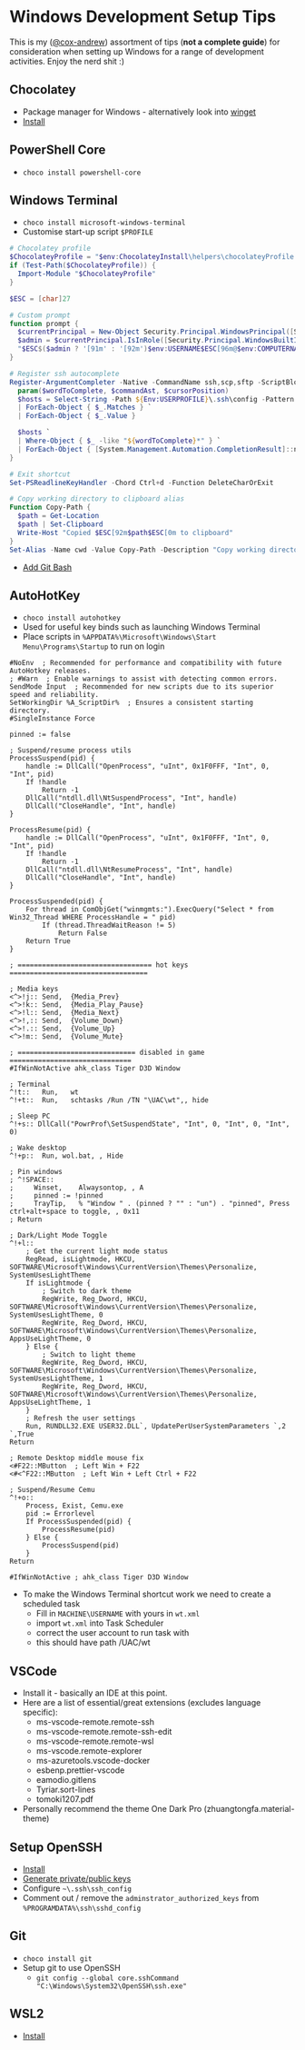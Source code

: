 # Windows Development Setup Tips

This is my ([@cox-andrew](https://github.com/cox-andrew)) assortment of tips (**not a complete guide**) for consideration when setting up Windows for a range of development activities. Enjoy the nerd shit :)

## Chocolatey

- Package manager for Windows - alternatively look into [winget](https://learn.microsoft.com/en-us/windows/package-manager/winget/)
- [Install](https://chocolatey.org/install)

## PowerShell Core

- `choco install powershell-core`

## Windows Terminal

- `choco install microsoft-windows-terminal`
- Customise start-up script `$PROFILE`

```powershell
# Chocolatey profile
$ChocolateyProfile = "$env:ChocolateyInstall\helpers\chocolateyProfile.psm1"
if (Test-Path($ChocolateyProfile)) {
  Import-Module "$ChocolateyProfile"
}

$ESC = [char]27

# Custom prompt
function prompt {
  $currentPrincipal = New-Object Security.Principal.WindowsPrincipal([Security.Principal.WindowsIdentity]::GetCurrent())
  $admin = $currentPrincipal.IsInRole([Security.Principal.WindowsBuiltInRole]::Administrator)
  "$ESC$($admin ? '[91m' : '[92m')$env:USERNAME$ESC[96m@$env:COMPUTERNAME $ESC[92m$(if ($pwd.ToString() -eq $HOME) {"~"} else {Split-Path -Path $pwd -Leaf})$ESC[0m$('>' * ($nestedPromptLevel + 1)) "  
}

# Register ssh autocomplete
Register-ArgumentCompleter -Native -CommandName ssh,scp,sftp -ScriptBlock {
  param($wordToComplete, $commandAst, $cursorPosition)
  $hosts = Select-String -Path ${Env:USERPROFILE}\.ssh\config -Pattern "(?<=^Host ).*" -AllMatches `
  | ForEach-Object { $_.Matches } `
  | ForEach-Object { $_.Value }

  $hosts `
  | Where-Object { $_ -like "${wordToComplete}*" } `
  | ForEach-Object { [System.Management.Automation.CompletionResult]::new($_, $_, [System.Management.Automation.CompletionResultType]::ParameterValue, $_) }
}

# Exit shortcut
Set-PSReadlineKeyHandler -Chord Ctrl+d -Function DeleteCharOrExit

# Copy working directory to clipboard alias
Function Copy-Path {
  $path = Get-Location
  $path | Set-Clipboard
  Write-Host "Copied $ESC[92m$path$ESC[0m to clipboard"
}
Set-Alias -Name cwd -Value Copy-Path -Description "Copy working directory to clipboard"
```

- [Add Git Bash](https://stackoverflow.com/questions/56839307/adding-git-bash-to-the-new-windows-terminal)

## AutoHotKey

- `choco install autohotkey`
- Used for useful key binds such as launching Windows Terminal
- Place scripts in `%APPDATA%\Microsoft\Windows\Start Menu\Programs\Startup` to run on login

```autohotkey
#NoEnv  ; Recommended for performance and compatibility with future AutoHotkey releases.
; #Warn  ; Enable warnings to assist with detecting common errors.
SendMode Input  ; Recommended for new scripts due to its superior speed and reliability.
SetWorkingDir %A_ScriptDir%  ; Ensures a consistent starting directory.
#SingleInstance Force

pinned := false

; Suspend/resume process utils
ProcessSuspend(pid) {
    handle := DllCall("OpenProcess", "uInt", 0x1F0FFF, "Int", 0, "Int", pid)
    If !handle   
        Return -1
    DllCall("ntdll.dll\NtSuspendProcess", "Int", handle)
    DllCall("CloseHandle", "Int", handle)
}

ProcessResume(pid) {
    handle := DllCall("OpenProcess", "uInt", 0x1F0FFF, "Int", 0, "Int", pid)
    If !handle   
        Return -1
    DllCall("ntdll.dll\NtResumeProcess", "Int", handle)
    DllCall("CloseHandle", "Int", handle)
}

ProcessSuspended(pid) {
    For thread in ComObjGet("winmgmts:").ExecQuery("Select * from Win32_Thread WHERE ProcessHandle = " pid)
        If (thread.ThreadWaitReason != 5)
            Return False
    Return True
}

; ================================= hot keys ==================================

; Media keys
<^>!j:: Send,  {Media_Prev}
<^>!k:: Send,  {Media_Play_Pause}
<^>!l:: Send,  {Media_Next}
<^>!,:: Send,  {Volume_Down}
<^>!.:: Send,  {Volume_Up}
<^>!m:: Send,  {Volume_Mute}

; ============================= disabled in game ==============================
#IfWinNotActive ahk_class Tiger D3D Window

; Terminal
^!t::   Run,   wt
^!+t::  Run,   schtasks /Run /TN "\UAC\wt",, hide

; Sleep PC
^!+s:: DllCall("PowrProf\SetSuspendState", "Int", 0, "Int", 0, "Int", 0)

; Wake desktop
^!+p::  Run, wol.bat, , Hide

; Pin windows
; ^!SPACE::
;     Winset,    Alwaysontop, , A
;     pinned := !pinned
;     TrayTip,   % "Window " . (pinned ? "" : "un") . "pinned", Press ctrl+alt+space to toggle, , 0x11
; Return

; Dark/Light Mode Toggle
^!+l::
    ; Get the current light mode status 
    RegRead, isLightmode, HKCU, SOFTWARE\Microsoft\Windows\CurrentVersion\Themes\Personalize, SystemUsesLightTheme
    If isLightmode {
        ; Switch to dark theme
        RegWrite, Reg_Dword, HKCU, SOFTWARE\Microsoft\Windows\CurrentVersion\Themes\Personalize, SystemUsesLightTheme, 0
        RegWrite, Reg_Dword, HKCU, SOFTWARE\Microsoft\Windows\CurrentVersion\Themes\Personalize, AppsUseLightTheme, 0
    } Else {
        ; Switch to light theme
        RegWrite, Reg_Dword, HKCU, SOFTWARE\Microsoft\Windows\CurrentVersion\Themes\Personalize, SystemUsesLightTheme, 1
        RegWrite, Reg_Dword, HKCU, SOFTWARE\Microsoft\Windows\CurrentVersion\Themes\Personalize, AppsUseLightTheme, 1
    }
    ; Refresh the user settings
    Run, RUNDLL32.EXE USER32.DLL`, UpdatePerUserSystemParameters `,2 `,True
Return

; Remote Desktop middle mouse fix
<#F22::MButton  ; Left Win + F22
<#<^F22::MButton  ; Left Win + Left Ctrl + F22

; Suspend/Resume Cemu
^!+o::
    Process, Exist, Cemu.exe
    pid := Errorlevel
    If ProcessSuspended(pid) {
        ProcessResume(pid)
    } Else {
        ProcessSuspend(pid)
    }
Return

#IfWinNotActive ; ahk_class Tiger D3D Window
```

- To make the Windows Terminal shortcut work we need to create a scheduled task
  - Fill in `MACHINE\USERNAME` with yours in `wt.xml`
  - import `wt.xml` into Task Scheduler
  - correct the user account to run task with
  - this should have path /UAC/wt

## VSCode

- Install it - basically an IDE at this point.
- Here are a list of essential/great extensions (excludes language specific):
  - ms-vscode-remote.remote-ssh
  - ms-vscode-remote.remote-ssh-edit
  - ms-vscode-remote.remote-wsl
  - ms-vscode.remote-explorer
  - ms-azuretools.vscode-docker
  - esbenp.prettier-vscode
  - eamodio.gitlens
  - Tyriar.sort-lines
  - tomoki1207.pdf
- Personally recommend the theme One Dark Pro (zhuangtongfa.material-theme)

## Setup OpenSSH

- [Install](https://learn.microsoft.com/en-us/windows-server/administration/openssh/openssh_install_firstuse?tabs=powershell)
- [Generate private/public keys](https://learn.microsoft.com/en-us/windows-server/administration/openssh/openssh_keymanagement)
- Configure `~\.ssh\ssh_config`
- Comment out / remove the `adminstrator_authorized_keys` from `%PROGRAMDATA%\ssh\sshd_config`

## Git

- `choco install git`
- Setup git to use OpenSSH
  - `git config --global core.sshCommand "C:\Windows\System32\OpenSSH\ssh.exe"`

## WSL2

- [Install](https://learn.microsoft.com/en-us/windows/wsl/install)
